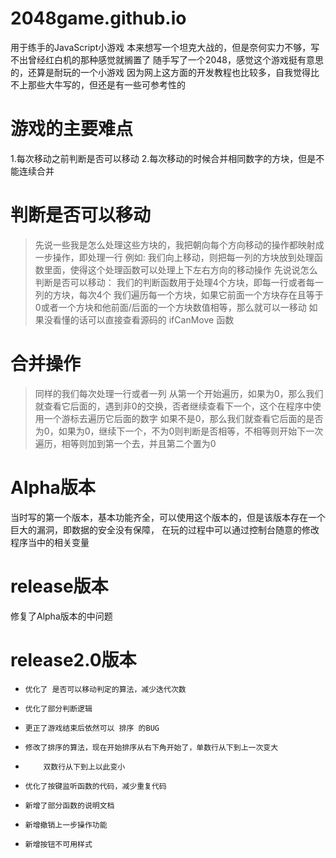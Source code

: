 # 2048game.github.io
  用于练手的JavaScript小游戏
  本来想写一个坦克大战的，但是奈何实力不够，写不出曾经红白机的那种感觉就搁置了
  随手写了一个2048，感觉这个游戏挺有意思的，还算是耐玩的一个小游戏
  因为网上这方面的开发教程也比较多，自我觉得比不上那些大牛写的，但还是有一些可参考性的

# 游戏的主要难点
1.每次移动之前判断是否可以移动 
2.每次移动的时候合并相同数字的方块，但是不能连续合并
  
# 判断是否可以移动
> 先说一些我是怎么处理这些方块的，我把朝向每个方向移动的操作都映射成一步操作，即处理一行
> 例如:
>     我们向上移动，则把每一列的方块放到处理函数里面，使得这个处理函数可以处理上下左右方向的移动操作
> 先说说怎么判断是否可以移动：
> 我们的判断函数用于处理4个方块，即每一行或者每一列的方块，每次4个
> 我们遍历每一个方块，如果它前面一个方块存在且等于0或者一个方块和他前面/后面的一个方块数值相等，那么就可以一移动
> 如果没看懂的话可以直接查看源码的 ifCanMove 函数

# 合并操作
> 同样的我们每次处理一行或者一列
> 从第一个开始遍历，如果为0，那么我们就查看它后面的，遇到非0的交换，否者继续查看下一个，这个在程序中使用一个游标去遍历它后面的数字
> 如果不是0，那么我们就查看它后面的是否为0，如果为0，继续下一个，不为0则判断是否相等，不相等则开始下一次遍历，相等则加到第一个去，并且第二个置为0


# Alpha版本
  当时写的第一个版本，基本功能齐全，可以使用这个版本的，但是该版本存在一个巨大的漏洞，即数据的安全没有保障，
  在玩的过程中可以通过控制台随意的修改程序当中的相关变量
 
# release版本
  修复了Alpha版本的中问题
  
# release2.0版本
 *     优化了 是否可以移动判定的算法，减少迭代次数
 *     优化了部分判断逻辑
 *     更正了游戏结束后依然可以 排序 的BUG
 *     修改了排序的算法，现在开始排序从右下角开始了，单数行从下到上一次变大
 *         双数行从下到上以此变小
 *     优化了按键监听函数的代码，减少重复代码
 *     新增了部分函数的说明文档
 *     新增撤销上一步操作功能
 *     新增按钮不可用样式
